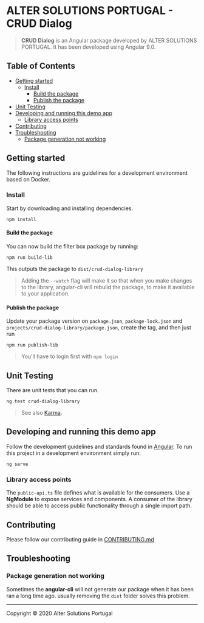# ALTER SOLUTIONS PORTUGAL - CRUD Dialog

> **CRUD Dialog** is an Angular package developed by ALTER SOLUTIONS PORTUGAL. It has been developed using Angular 9.0.

## Table of Contents

- [Getting started](#getting-started)
  - [Install](#install)
    - [Build the package](#build-the-package)
    - [Publish the package](#publish-the-package)
- [Unit Testing](#unit-testing)
- [Developing and running this demo app](#developing-and-running-this-demo-app)
  - [Library access points](#library-access-points)
- [Contributing](#contributing)
- [Troubleshooting](#troubleshooting)
  - [Package generation not working](#package-generation-not-working)

## Getting started

The following instructions are guidelines for a development environment based on Docker.

### Install

Start by downloading and installing dependencies.

```shell
npm install
```

#### Build the package

You can now build the filter box package by running:

```shell script
npm run build-lib
```

This outputs the package to `dist/crud-dialog-library`

> Adding the `--watch` flag will make it so that when you make changes to the library, angular-cli will rebuild the package, to make it available to your application.

#### Publish the package

Update your package version on `package.json`, `package-lock.json` and `projects/crud-dialog-library/package.json`, create the tag, and then just run

```shell script
npm run publish-lib
```

> You'll have to login first with `npm login`

## Unit Testing

There are unit tests that you can run.

```shell script
ng test crud-dialog-library
```

> See also [Karma](https://karma-runner.github.io).

## Developing and running this demo app

Follow the development guidelines and standards found in [Angular](https://angular.io).
To run this project in a development environment simply run:

```shell script
ng serve
```

### Library access points

The `public-api.ts` file defines what is available for the consumers. Use a **NgModule** to expose services and components. A consumer of the library should be able to access public functionality through a single import path.

## Contributing

Please follow our contributing guide in [CONTRIBUTING.md](CONTRIBUTING.md)

## Troubleshooting

### Package generation not working

Sometimes the **angular-cli** will not generate our package when it has been ran a long time ago. usually removing the `dist` folder solves this problem.

---

Copyright © 2020 Alter Solutions Portugal
